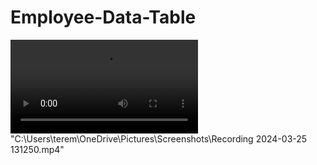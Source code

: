 # Employee-Data-Table
<video controls src="20240325-1707-27.9092000.mp4" title="Title"></video>
"C:\Users\terem\OneDrive\Pictures\Screenshots\Recording 2024-03-25 131250.mp4"
